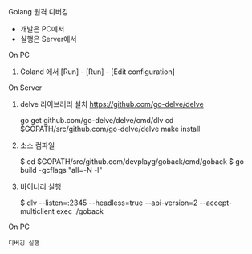 Golang 원격 디버깅

* 개발은 PC에서
* 실행은 Server에서


On PC

1) Goland 에서 [Run] - [Run] - [Edit configuration]



On Server



1) delve 라이브러리 설치
https://github.com/go-delve/delve

    go get github.com/go-delve/delve/cmd/dlv
    cd $GOPATH/src/github.com/go-delve/delve
    make install


2) 소스 컴파일

    $ cd $GOPATH/src/github.com/devplayg/goback/cmd/goback
    $ go build -gcflags "all=-N -l"

2) 바이너리 실행

    $ dlv --listen=:2345 --headless=true --api-version=2 --accept-multiclient exec ./goback


On PC

    디버깅 실행
    
    
    
